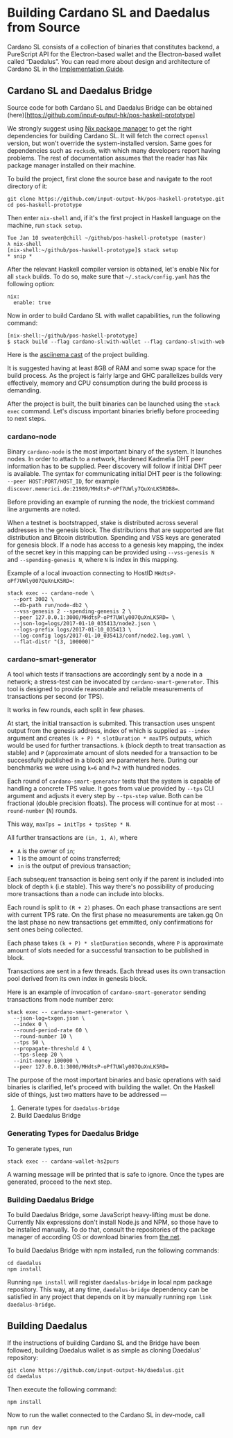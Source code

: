 # Building Cardano SL and Daedalus from Source

[//]: # (<2017-01-15>)

Cardano SL consists of a collection of binaries that constitutes
backend, a PureScript API for the Electron-based wallet and the
Electron-based wallet called “Daedalus”. You can read more about design
and architecture of Cardano SL in the [Implementation
Guide](/for-contributors/implementation.md).

## Cardano SL and Daedalus Bridge

Source code for both Cardano SL and Daedalus Bridge can be obtained
(here)[https://github.com/input-output-hk/pos-haskell-prototype]

We strongly suggest using [Nix package
manager](https://nixos.org/nix/download.html) to get the right
dependencies for building Cardano SL. It will fetch the correct
`openssl` version, but won't override the system-installed version. Same
goes for dependencies such as `rocksdb`, with which many developers
report having problems. The rest of documentation assumes that the reader
has Nix package manager installed on their machine.

To build the project, first clone the source base and navigate to the root
directory of it:

```
git clone https://github.com/input-output-hk/pos-haskell-prototype.git
cd pos-haskell-prototype
```

Then enter `nix-shell` and, if it's the first project in Haskell
language on the machine, run `stack setup`.

```
Tue Jan 10 sweater@chill ~/github/pos-haskell-prototype (master) 
λ nix-shell
[nix-shell:~/github/pos-haskell-prototype]$ stack setup
* snip *
```

After the relevant Haskell compiler version is obtained, let's enable
Nix for all `stack` builds. To do so, make sure that
`~/.stack/config.yaml` has the following option:

```
nix:
  enable: true
```

Now in order to build Cardano SL with wallet capabilities, run the
following command:

```
[nix-shell:~/github/pos-haskell-prototype]
$ stack build --flag cardano-sl:with-wallet --flag cardano-sl:with-web
```

Here is the [asciinema
cast](http://asciinema.org/a/47vbdch8srbhf3j5kta7j9bov) of the project building.

It is suggested having at least 8GB of RAM and some swap space for the build
process. As the project is fairly large and GHC parallelizes builds very
effectively, memory and CPU consumption during the build process is
demanding.

After the project is built, the built binaries can be launched
using the `stack exec` command. Let's discuss important binaries briefly
before proceeding to next steps.

### cardano-node

Binary `cardano-node` is the most important binary of the system. It
launches nodes. In order to attach to a network, Hardened Kadmelia DHT
peer information has to be supplied. Peer discovery will follow if
initial DHT peer is available. The syntax for communicating initial
DHT peer is the following: `--peer HOST:PORT/HOST_ID`, for example
`discover.memorici.de:21989/MHdtsP-oPf7UWly7QuXnLK5RDB8=`.

[//]: # (TODO: Actually put a small dev-only net with a discoverable)
[//]: # (peers which will send a recruitment propsal message to people)
[//]: # (who bothered to build the system from scratch in the early days)
[//]: # (of testnet release)

Before providing an example of running the node, the trickiest command
line arguments are noted.

When a testnet is bootstrapped, stake is distributed across several
addresses in the genesis block. The distributions that are supported
are flat distribution and Bitcoin distribution. Spending and VSS keys
are generated for genesis block. If a node has access to a genesis key
mapping, the index of the secret key in this mapping can be provided
using `--vss-genesis N` and `--spending-genesis N`, where `N` is index
in this mapping.

Example of a local invoaction connecting to HostID
`MHdtsP-oPf7UWly007QuXnLK5RD=`:

```
stack exec -- cardano-node \
  --port 3002 \
  --db-path run/node-db2 \
  --vss-genesis 2 --spending-genesis 2 \
  --peer 127.0.0.1:3000/MHdtsP-oPf7UWly007QuXnLK5RD= \
  --json-log=logs/2017-01-10_035413/node2.json \
  --logs-prefix logs/2017-01-10_035413 \
  --log-config logs/2017-01-10_035413/conf/node2.log.yaml \
  --flat-distr "(3, 100000)"
```

### cardano-smart-generator

A tool which tests if transactions are accordingly sent by a node in
a network; a stress-test can be invocated by `cardano-smart-generator`.
This tool is designed to provide reasonable and reliable measurements of
transactions per second (or TPS).

It works in few rounds, each split in few phases.

At start, the initial transaction is submited. This transaction uses unspent
output from the genesis address, index of which is supplied as `--index`
argument and creates `(k + P) * slotDuration * maxTPS` outputs, which
would be used for further transactions. `k` (block depth to treat
transaction as stable) and `P` (approximate amount of slots needed for a
transaction to be successfully published in a block) are parameters
here. During our benchmarks we were using `k=6` and `P=2` with hundred
nodes.

Each round of `cardano-smart-generator` tests that the system is capable of
handling a concrete TPS value. It goes from value provided by `--tps`
CLI argument and adjusts it every step by `--tps-step` value. Both can
be fractional (double precision floats). The process will continue for
at most `--round-number` (`N`) rounds.

This way, `maxTps = initTps + tpsStep * N`.

All further transactions are `(in, 1, A)`, where 

 + `A` is the owner of `in`;
 + 1 is the amount of coins transferred;
 + `in` is the output of previous transaction;  
 
Each subsequent transaction is being sent only if the parent is included
into block of depth `k` (i.e stable). This way there's no possibility
of producing more transactions than a node can include into blocks.

Each round is split to `(R + 2)` phases. On each phase transactions are
sent with current TPS rate. On the first phase no measurements are taken.gq
On the last phase no new transactions get emmitted, only confirmations
for sent ones being collected.

Each phase takes `(k + P) * slotDuration` seconds, where `P` is
approximate amount of slots needed for a successful transaction to be
published in block.

Transactions are sent in a few threads. Each thread uses its own
transaction pool derived from its own index in genesis block.

Here is an example of invocation of `cardano-smart-generator` sending
transactions from node number zero:

```
stack exec -- cardano-smart-generator \
  --json-log=txgen.json \
  --index 0 \
  --round-period-rate 60 \
  --round-number 10 \
  --tps 50 \
  --propagate-threshold 4 \
  --tps-sleep 20 \
  --init-money 100000 \
  --peer 127.0.0.1:3000/MHdtsP-oPf7UWly007QuXnLK5RD=
```

The purpose of the most important binaries and basic
operations with said binaries is clarified, let's proceed with building
the wallet. On the Haskell side of things, just two matters have to be
addressed —

 1. Generate types for `daedalus-bridge`
 2. Build Daedalus Bridge

### Generating Types for Daedalus Bridge

To generate types, run

```
stack exec -- cardano-wallet-hs2purs
```

A warning message will be printed that is safe to ignore. Once the types
are generated, proceed to the next step.

### Building Daedalus Bridge

To build Daedalus Bridge, some JavaScript heavy-lifting must be done.
Currently Nix expressions don't install Node.js and NPM, so
those have to be installed manually. To do that, consult the repositories
of the package manager of according OS or download binaries from [the
net](https://nodejs.org/en/download/).

To build Daedalus Bridge with npm installed, run the following commands:

```
cd daedalus
npm install
```

Running `npm install` will register `daedalus-bridge` in local npm
package repository. This way, at any time, `daedalus-bridge` dependency can be satisfied in any project that
depends on it by manually running `npm link daedalus-bridge`.

## Building Daedalus

If the instructions of building Cardano SL and the Bridge have been followed,
building Daedalus wallet is as simple as cloning Daedalus' repository:

```
git clone https://github.com/input-output-hk/daedalus.git
cd daedalus
```

Then execute the following command:

```
npm install
```

Now to run the wallet connected to the Cardano SL in dev-mode, call

```
npm run dev
```
